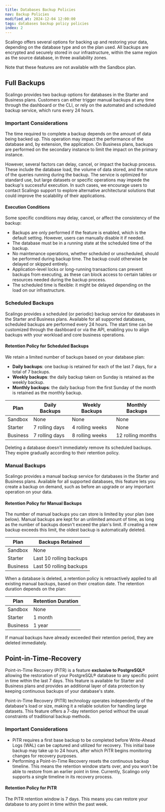 ```yaml
---
title: Databases Backup Policies
nav: Backup Policies
modified_at: 2024-12-04 12:00:00
tags: databases backup policy policies
index: 2
---
```



Scalingo offers several options for backing up and restoring your data,
depending on the database type and on the plan used. All backups are encrypted
and securely stored in our infrastructure, within the same region as the source
database, in three availability zones.

Note that these features are not available with the Sandbox plan.


## Full Backups

Scalingo provides two backup options for databases in the Starter and Business
plans. Customers can either trigger manual backups at any time through the
dashboard or the CLI, or rely on the automated and scheduled backup service,
which runs every 24 hours.

### Important Considerations

The time required to complete a backup depends on the amount of data being
backed up. This operation may impact the performance of the database and, by
extension, the application. On Business plans, backups are performed on the
secondary instance to limit the impact on the primary instance.

However, several factors can delay, cancel, or impact the backup process. These
include the database load, the volume of data stored, and the nature of the
queries running during the backup. The service is optimized for standard use,
but large datasets or specific operations may impede the backup's successful
execution. In such cases, we encourage users to contact Scalingo support to
explore alternative architectural solutions that could improve the scalability
of their applications.

#### Execution Conditions

Some specific conditions may delay, cancel, or affect the consistency of the
backup:

- Backups are only performed if the feature is enabled, which is the default
  setting. However, users can manually disable it if needed.
- The database must be in a running state at the scheduled time of the backup.
- No maintenance operations, whether scheduled or unscheduled, should be
  performed during backup time. The backup could otherwise be delayed or
  skipped entirely.
- Application-level locks or long-running transactions can prevent backups from
  executing, as these can block access to certain tables or resources needed
  during the backup process.
- The scheduled time is flexible: it might be delayed depending on the load on
  our infrastructure.

### Scheduled Backups

Scalingo provides a scheduled (or periodic) backup service for databases in the
Starter and Business plans. Available for all supported databases, scheduled
backups are performed every 24 hours. The start time can be customized through
the dashboard or via the API, enabling you to align backups with your workload
and core business operations.

#### Retention Policy for Scheduled Backups

We retain a limited number of backups based on your database plan:

- **Daily backups**: one backup is retained for each of the last 7 days, for a
  total of 7 backups.
- **Weekly backups**: the daily backup taken on Sunday is retained as the
  weekly backup.
- **Monthly backups**: the daily backup from the first Sunday of the month is
  retained as the monthly backup.

| Plan     | Daily Backups  | Weekly Backups  | Monthly Backups   |
| -------- | -------------- | --------------- | ----------------- |
| Sandbox  | None           | None            | None              |
| Starter  | 7 rolling days | 4 rolling weeks | None              |
| Business | 7 rolling days | 8 rolling weeks | 12 rolling months |

Deleting a database doesn't immediately remove its scheduled backups. They
expire gradually according to their retention policy.

### Manual Backups

Scalingo provides a manual backup service for databases in the Starter and
Business plans. Available for all supported databases, this feature lets you
create a backup on demand, such as before an upgrade or any important operation
on your data.

#### Retention Policy for Manual Backups

The number of manual backups you can store is limited by your plan (see below).
Manual backups are kept for an unlimited amount of time, as long as the number
of backups doesn't exceed the plan's limit. If creating a new backup exceeds
this limit, the oldest backup is automatically deleted.

| Plan     | Backups Retained        |
| -------- | ----------------------- |
| Sandbox  | None                    |
| Starter  | Last 10 rolling backups |
| Business | Last 50 rolling backups |

When a database is deleted, a retention policy is retroactively applied to
all existing manual backups, based on their creation date. The retention
duration depends on the plan:

| Plan     | Retention Duration |
| -------- | ------------------ |
| Sandbox  | None               |
| Starter  | 1 month            |
| Business | 1 year             |

If manual backups have already exceeded their retention period, they are
deleted immediately.


## Point-in-Time-Recovery

Point-in-Time Recovery (PiTR) is a feature **exclusive to PostgreSQL®**
allowing the restoration of your PostgreSQL® database to any specific point in
time within the last 7 days. This feature is available for Starter and Business
plans and provides an additional layer of data protection by keeping continuous
backups of your database's state.

Point-in-Time Recovery (PITR) technology operates independently of the
database's load or size, making it a reliable solution for handling large
datasets. This feature offers a 7-day retention period without the usual
constraints of traditional backup methods.

### Important Considerations

- PiTR requires a first base backup to be completed before Write-Ahead Logs
  (WAL) can be captured and utilized for recovery. This initial base backup may
  take up to 24 hours, after which PiTR begins monitoring changes for recovery
  purposes.
- Performing a Point-in-Time Recovery resets the continuous backup timeline.
  This means the retention window starts over, and you won’t be able to restore
  from an earlier point in time. Currently, Scalingo only supports a single
  timeline in its recovery process.

#### Retention Policy for PiTR

The PiTR retention window is 7 days. This means you can restore your database
to any point in time within the past week.
